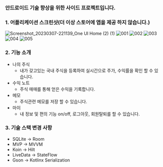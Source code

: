 ### 안드로이드 기술 향상을 위한 사이드 프로젝트입니다.

### 1. 어플리케이션 스크린샷(더 이상 스토어에 앱을 제공 하지 않습니다.)
![Screenshot_20230307-221139_One UI Home (2) (1)](https://user-images.githubusercontent.com/54883589/223433067-ac966a07-ed28-498f-9faa-9831de43c164.jpg)
![001](https://user-images.githubusercontent.com/54883589/160115732-994a1d66-df11-4dc8-9f17-574aec9e6ad9.png)
![002](https://user-images.githubusercontent.com/54883589/160115735-a0a69593-0d9f-46f0-a1c9-e5a8d43cc3b5.png)
![003](https://user-images.githubusercontent.com/54883589/160115736-8543508f-7947-4f66-a6d8-1ba85ae0a452.png)
![004](https://user-images.githubusercontent.com/54883589/160115740-94b97047-d645-475a-a979-e92c7de02801.png)
![005](https://user-images.githubusercontent.com/54883589/160115742-661da08e-1b03-4687-a9fa-5fe82f2d2397.png)

### 2. 기능 소개
- 나의 주식
  - 내가 갖고있는 국내 주식을 등록하여 실시간으로 주가, 수익률을 확인 할 수 있습니다.
- 수익 노트
  - 주식 매매를 통해 얻은 수익을 기록합니다.
- 메모
  - 주식관련 메모를 저장 할 수 있습니다.
- 마이
  - 내 정보 및 편의 기능 on/off, 로그아웃, 회원탈퇴를 할 수 있습니다. 

### 3. 기술 스택 변경 사항
 - SQLite -> Room
 - MVP -> MVVM
 - Koin -> Hilt
 - LiveData -> StateFlow
 - Gson -> Kotlinx Serialization
